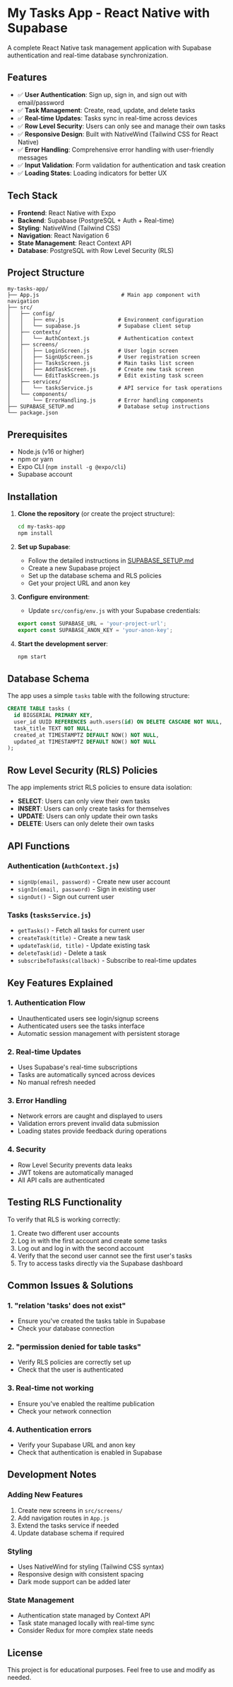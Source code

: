 # My Tasks App - React Native with Supabase

A complete React Native task management application with Supabase authentication and real-time database synchronization.

## Features

- ✅ **User Authentication**: Sign up, sign in, and sign out with email/password
- ✅ **Task Management**: Create, read, update, and delete tasks
- ✅ **Real-time Updates**: Tasks sync in real-time across devices
- ✅ **Row Level Security**: Users can only see and manage their own tasks
- ✅ **Responsive Design**: Built with NativeWind (Tailwind CSS for React Native)
- ✅ **Error Handling**: Comprehensive error handling with user-friendly messages
- ✅ **Input Validation**: Form validation for authentication and task creation
- ✅ **Loading States**: Loading indicators for better UX

## Tech Stack

- **Frontend**: React Native with Expo
- **Backend**: Supabase (PostgreSQL + Auth + Real-time)
- **Styling**: NativeWind (Tailwind CSS)
- **Navigation**: React Navigation 6
- **State Management**: React Context API
- **Database**: PostgreSQL with Row Level Security (RLS)

## Project Structure

```
my-tasks-app/
├── App.js                          # Main app component with navigation
├── src/
│   ├── config/
│   │   ├── env.js                 # Environment configuration
│   │   └── supabase.js            # Supabase client setup
│   ├── contexts/
│   │   └── AuthContext.js         # Authentication context
│   ├── screens/
│   │   ├── LoginScreen.js         # User login screen
│   │   ├── SignUpScreen.js        # User registration screen
│   │   ├── TasksScreen.js         # Main tasks list screen
│   │   ├── AddTaskScreen.js       # Create new task screen
│   │   └── EditTaskScreen.js      # Edit existing task screen
│   ├── services/
│   │   └── tasksService.js        # API service for task operations
│   └── components/
│       └── ErrorHandling.js       # Error handling components
├── SUPABASE_SETUP.md              # Database setup instructions
└── package.json
```

## Prerequisites

- Node.js (v16 or higher)
- npm or yarn
- Expo CLI (`npm install -g @expo/cli`)
- Supabase account

## Installation

1. **Clone the repository** (or create the project structure):
   ```bash
   cd my-tasks-app
   npm install
   ```

2. **Set up Supabase**:
   - Follow the detailed instructions in [SUPABASE_SETUP.md](./SUPABASE_SETUP.md)
   - Create a new Supabase project
   - Set up the database schema and RLS policies
   - Get your project URL and anon key

3. **Configure environment**:
   - Update `src/config/env.js` with your Supabase credentials:
   ```javascript
   export const SUPABASE_URL = 'your-project-url';
   export const SUPABASE_ANON_KEY = 'your-anon-key';
   ```

4. **Start the development server**:
   ```bash
   npm start
   ```

## Database Schema

The app uses a simple `tasks` table with the following structure:

```sql
CREATE TABLE tasks (
  id BIGSERIAL PRIMARY KEY,
  user_id UUID REFERENCES auth.users(id) ON DELETE CASCADE NOT NULL,
  task_title TEXT NOT NULL,
  created_at TIMESTAMPTZ DEFAULT NOW() NOT NULL,
  updated_at TIMESTAMPTZ DEFAULT NOW() NOT NULL
);
```

## Row Level Security (RLS) Policies

The app implements strict RLS policies to ensure data isolation:

- **SELECT**: Users can only view their own tasks
- **INSERT**: Users can only create tasks for themselves
- **UPDATE**: Users can only update their own tasks
- **DELETE**: Users can only delete their own tasks

## API Functions

### Authentication (`AuthContext.js`)
- `signUp(email, password)` - Create new user account
- `signIn(email, password)` - Sign in existing user
- `signOut()` - Sign out current user

### Tasks (`tasksService.js`)
- `getTasks()` - Fetch all tasks for current user
- `createTask(title)` - Create a new task
- `updateTask(id, title)` - Update existing task
- `deleteTask(id)` - Delete a task
- `subscribeToTasks(callback)` - Subscribe to real-time updates

## Key Features Explained

### 1. Authentication Flow
- Unauthenticated users see login/signup screens
- Authenticated users see the tasks interface
- Automatic session management with persistent storage

### 2. Real-time Updates
- Uses Supabase's real-time subscriptions
- Tasks are automatically synced across devices
- No manual refresh needed

### 3. Error Handling
- Network errors are caught and displayed to users
- Validation errors prevent invalid data submission
- Loading states provide feedback during operations

### 4. Security
- Row Level Security prevents data leaks
- JWT tokens are automatically managed
- All API calls are authenticated

## Testing RLS Functionality

To verify that RLS is working correctly:

1. Create two different user accounts
2. Log in with the first account and create some tasks
3. Log out and log in with the second account
4. Verify that the second user cannot see the first user's tasks
5. Try to access tasks directly via the Supabase dashboard

## Common Issues & Solutions

### 1. "relation 'tasks' does not exist"
- Ensure you've created the tasks table in Supabase
- Check your database connection

### 2. "permission denied for table tasks"
- Verify RLS policies are correctly set up
- Check that the user is authenticated

### 3. Real-time not working
- Ensure you've enabled the realtime publication
- Check your network connection

### 4. Authentication errors
- Verify your Supabase URL and anon key
- Check that authentication is enabled in Supabase

## Development Notes

### Adding New Features
1. Create new screens in `src/screens/`
2. Add navigation routes in `App.js`
3. Extend the tasks service if needed
4. Update database schema if required

### Styling
- Uses NativeWind for styling (Tailwind CSS syntax)
- Responsive design with consistent spacing
- Dark mode support can be added later

### State Management
- Authentication state managed by Context API
- Task state managed locally with real-time sync
- Consider Redux for more complex state needs


## License

This project is for educational purposes. Feel free to use and modify as needed.
